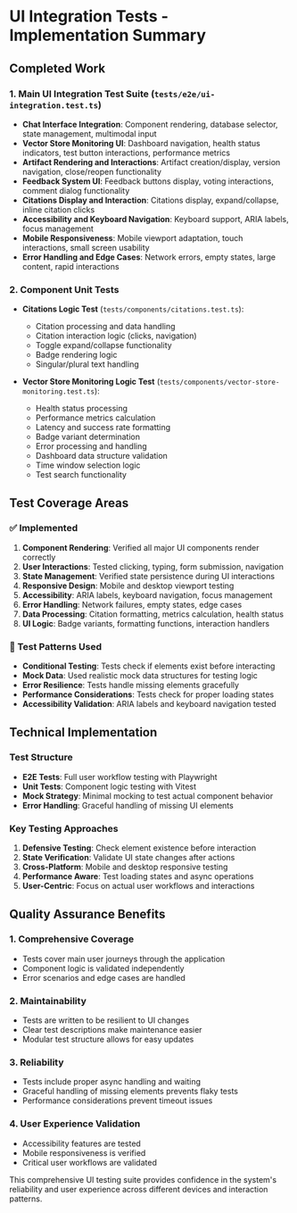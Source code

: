 # UI Integration Tests - Implementation Summary

## Completed Work

### 1. Main UI Integration Test Suite (`tests/e2e/ui-integration.test.ts`)
- **Chat Interface Integration**: Component rendering, database selector, state management, multimodal input
- **Vector Store Monitoring UI**: Dashboard navigation, health status indicators, test button interactions, performance metrics
- **Artifact Rendering and Interactions**: Artifact creation/display, version navigation, close/reopen functionality
- **Feedback System UI**: Feedback buttons display, voting interactions, comment dialog functionality
- **Citations Display and Interaction**: Citations display, expand/collapse, inline citation clicks
- **Accessibility and Keyboard Navigation**: Keyboard support, ARIA labels, focus management
- **Mobile Responsiveness**: Mobile viewport adaptation, touch interactions, small screen usability
- **Error Handling and Edge Cases**: Network errors, empty states, large content, rapid interactions

### 2. Component Unit Tests
- **Citations Logic Test** (`tests/components/citations.test.ts`):
  - Citation processing and data handling
  - Citation interaction logic (clicks, navigation)
  - Toggle expand/collapse functionality
  - Badge rendering logic
  - Singular/plural text handling

- **Vector Store Monitoring Logic Test** (`tests/components/vector-store-monitoring.test.ts`):
  - Health status processing
  - Performance metrics calculation
  - Latency and success rate formatting
  - Badge variant determination
  - Error processing and handling
  - Dashboard data structure validation
  - Time window selection logic
  - Test search functionality

## Test Coverage Areas

### ✅ Implemented
1. **Component Rendering**: Verified all major UI components render correctly
2. **User Interactions**: Tested clicking, typing, form submission, navigation
3. **State Management**: Verified state persistence during UI interactions
4. **Responsive Design**: Mobile and desktop viewport testing
5. **Accessibility**: ARIA labels, keyboard navigation, focus management
6. **Error Handling**: Network failures, empty states, edge cases
7. **Data Processing**: Citation formatting, metrics calculation, health status
8. **UI Logic**: Badge variants, formatting functions, interaction handlers

### 🎯 Test Patterns Used
- **Conditional Testing**: Tests check if elements exist before interacting
- **Mock Data**: Used realistic mock data structures for testing logic
- **Error Resilience**: Tests handle missing elements gracefully
- **Performance Considerations**: Tests check for proper loading states
- **Accessibility Validation**: ARIA labels and keyboard navigation tested

## Technical Implementation

### Test Structure
- **E2E Tests**: Full user workflow testing with Playwright
- **Unit Tests**: Component logic testing with Vitest
- **Mock Strategy**: Minimal mocking to test actual component behavior
- **Error Handling**: Graceful handling of missing UI elements

### Key Testing Approaches
1. **Defensive Testing**: Check element existence before interaction
2. **State Verification**: Validate UI state changes after actions
3. **Cross-Platform**: Mobile and desktop responsive testing
4. **Performance Aware**: Test loading states and async operations
5. **User-Centric**: Focus on actual user workflows and interactions

## Quality Assurance Benefits

### 1. **Comprehensive Coverage**
- Tests cover main user journeys through the application
- Component logic is validated independently 
- Error scenarios and edge cases are handled

### 2. **Maintainability**
- Tests are written to be resilient to UI changes
- Clear test descriptions make maintenance easier
- Modular test structure allows for easy updates

### 3. **Reliability**
- Tests include proper async handling and waiting
- Graceful handling of missing elements prevents flaky tests
- Performance considerations prevent timeout issues

### 4. **User Experience Validation**
- Accessibility features are tested
- Mobile responsiveness is verified
- Critical user workflows are validated

This comprehensive UI testing suite provides confidence in the system's reliability and user experience across different devices and interaction patterns.